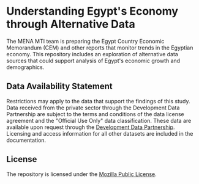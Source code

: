 # Understanding Egypt's Economy through Alternative Data

The MENA MTI team is preparing the Egypt Country Economic Memorandum (CEM) and other reports that monitor trends in the Egyptian economy. This repository includes an exploration of alternative data sources that could support analysis of Egypt's economic growth and demographics.

## Data Availability Statement

Restrictions may apply to the data that support the findings of this study. Data received from the private sector through the Development Data Partnership are subject to the terms and conditions of the data license agreement and the "Official Use Only" data classification. These data are available upon request through the [Development Data Partnership](https://datapartnership.org). Licensing and access information for all other datasets are included in the documentation.

## License

The repository is licensed under the [Mozilla Public License](https://www.mozilla.org/en-US/MPL/).
